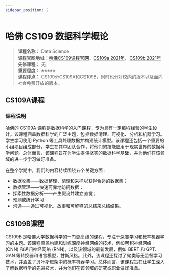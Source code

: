 ```yaml
---
sidebar_position: 2
---
```


# 哈佛 CS109 数据科学概论

>**课程名称：** Data Science    
**课程官网地址：**[哈佛CS109课程官网](http://cs109.org/)、[CS109a 2021年](https://harvard-iacs.github.io/2021-CS109A/)、[CS109b 2021年](https://harvard-iacs.github.io/2021-CS109B/pages/syllabus.html)  
**先修课程：** 无  
**重要程度：** ※※※※※  
**课程评点：** CS109分CS109A和CS109B，同时也分对校内的版本以及面向社会免费开放的版本。

## CS109A课程
### 课程说明
哈佛的 CS109A 课程是数据科学的入门课程，专为具有一定编程经验的学生设计。该课程涵盖数据科学的广泛主题，包括数据清理、可视化、分析和机器学习。学生学习使用 Python 等工具处理数据并构建统计模型。该课程还包括一个重要的小组项目组成部分，学生在其中团队合作，将他们的技能应用于现实世界的数据科学问题。总体而言，该课程旨在为学生提供坚实的数据科学基础，并为他们在该领域的进一步学习做好准备。

在整个学期中，我们的内容持续围绕五个关键方面：
- 数据收集——数据整理、清理和采样以获得合适的数据集；
- 数据管理——快速可靠地访问数据；
- 探索性数据分析——产生假设并建立直觉；
- 预测或统计学习
- 沟通——通过可视化、故事和可解释的总结来总结结果。




## CS109B课程
CS109B 是哈佛大学数据科学的一门更高级的课程，专注于深度学习和概率机器学习的主题。该课程涵盖构建和训练深度神经网络的技术，例如卷积神经网络 (CNN) 和递归神经网络 (RNN)，以及该领域的最新发展，例如 BERT 和 GPT、GAN 等转换器和语言模型，甘斯风格。此外，该课程还探讨了聚类等无监督学习技术，并涵盖了贝叶斯框架中的概率机器学习。总体而言，该课程旨在让学生深入了解数据科学的先进技术，并为他们在该领域的研究或职业做好准备。

